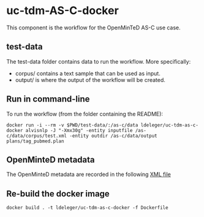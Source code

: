 # uc-tdm-AS-C-docker

This component is the workflow for the OpenMinTeD AS-C use case.

## test-data
The test-data folder contains data to run the workflow. More specifically:
* corpus/ contains a text sample that can be used as input.
* output/ is where the output of the workflow will be created.

## Run in command-line

To run the workflow (from the folder containing the README):

```docker run -i --rm -v $PWD/test-data/:/as-c/data ldeleger/uc-tdm-as-c-docker alvisnlp -J "-Xmx30g" -entity inputfile /as-c/data/corpus/test.xml -entity outdir /as-c/data/output plans/tag_pubmed.plan```

## OpenMinteD metadata

The OpenMinteD metadata are recorded in the following [XML file](as-c.metadata.xml)

## Re-build the docker image

```docker build . -t ldeleger/uc-tdm-as-c-docker -f Dockerfile```
